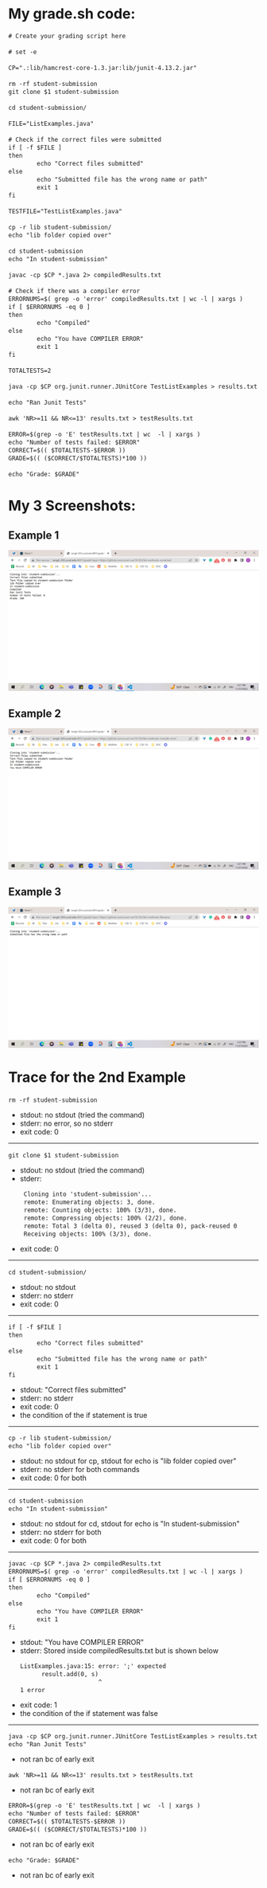 # My grade.sh code:

```
# Create your grading script here

# set -e

CP=".:lib/hamcrest-core-1.3.jar:lib/junit-4.13.2.jar"

rm -rf student-submission
git clone $1 student-submission

cd student-submission/

FILE="ListExamples.java"

# Check if the correct files were submitted
if [ -f $FILE ]
then
        echo "Correct files submitted"
else
        echo "Submitted file has the wrong name or path"
        exit 1
fi

TESTFILE="TestListExamples.java"

cp -r lib student-submission/
echo "lib folder copied over"

cd student-submission
echo "In student-submission"

javac -cp $CP *.java 2> compiledResults.txt

# Check if there was a compiler error
ERRORNUMS=$( grep -o 'error' compiledResults.txt | wc -l | xargs )
if [ $ERRORNUMS -eq 0 ]
then
        echo "Compiled"
else
        echo "You have COMPILER ERROR"
        exit 1
fi

TOTALTESTS=2

java -cp $CP org.junit.runner.JUnitCore TestListExamples > results.txt

echo "Ran Junit Tests"

awk 'NR>=11 && NR<=13' results.txt > testResults.txt

ERROR=$(grep -o 'E' testResults.txt | wc  -l | xargs )
echo "Number of tests failed: $ERROR"
CORRECT=$(( $TOTALTESTS-$ERROR ))
GRADE=$(( ($CORRECT/$TOTALTESTS)*100 ))

echo "Grade: $GRADE"
```


# My 3 Screenshots:

## Example 1
![Img](/Images/good.png)

## Example 2
![Img](/Images/compileErr.png)

## Example 3
![Img](/Images/fileName.png)


# Trace for the 2nd Example

`rm -rf student-submission`

- stdout: no stdout (tried the command)
- stderr: no error, so no stderr
- exit code: 0

---

`git clone $1 student-submission`

- stdout: no stdout (tried the command)
- stderr:
  ```
   Cloning into 'student-submission'...
   remote: Enumerating objects: 3, done.
   remote: Counting objects: 100% (3/3), done.
   remote: Compressing objects: 100% (2/2), done.
   remote: Total 3 (delta 0), reused 3 (delta 0), pack-reused 0
   Receiving objects: 100% (3/3), done.
  ```
- exit code: 0

---

`cd student-submission/`

- stdout: no stdout
- stderr: no stderr
- exit code: 0

---

```
if [ -f $FILE ]
then
        echo "Correct files submitted"
else
        echo "Submitted file has the wrong name or path"
        exit 1
fi
```

- stdout: "Correct files submitted"
- stderr: no stderr
- exit code: 0
- the condition of the if statement is true

---

```
cp -r lib student-submission/
echo "lib folder copied over"
```

- stdout: no stdout for cp, stdout for echo is "lib folder copied over"
- stderr: no stderr for both commands
- exit code: 0 for both

---

```
cd student-submission
echo "In student-submission"
```

- stdout: no stdout for cd, stdout for echo is "In student-submission"
- stderr: no stderr for both
- exit code: 0 for both

---

```
javac -cp $CP *.java 2> compiledResults.txt
ERRORNUMS=$( grep -o 'error' compiledResults.txt | wc -l | xargs )
if [ $ERRORNUMS -eq 0 ]
then
        echo "Compiled"
else
        echo "You have COMPILER ERROR"
        exit 1
fi
```

- stdout: "You have COMPILER ERROR"
- stderr: Stored inside compiledResults.txt but is shown below
  ```
  ListExamples.java:15: error: ';' expected
        result.add(0, s)
                        ^
  1 error
  ```
- exit code: 1
- the condition of the if statement was false

---

```
java -cp $CP org.junit.runner.JUnitCore TestListExamples > results.txt
echo "Ran Junit Tests"
```

- not ran bc of early exit

`awk 'NR>=11 && NR<=13' results.txt > testResults.txt`

- not ran bc of early exit

```
ERROR=$(grep -o 'E' testResults.txt | wc  -l | xargs )
echo "Number of tests failed: $ERROR"
CORRECT=$(( $TOTALTESTS-$ERROR ))
GRADE=$(( ($CORRECT/$TOTALTESTS)*100 ))
```

- not ran bc of early exit

`echo "Grade: $GRADE"`

- not ran bc of early exit
